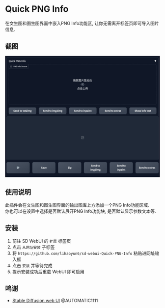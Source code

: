 # Quick PNG Info 
在文生图和图生图界面中嵌入PNG Info功能区, 让你无需离开标签页即可导入图片信息.   

## 截图
<img src="./images/ui.jpg"/>  

## 使用说明
此插件会在文生图和图生图界面的输出图库上方添加一个PNG Info功能区域.  
你也可以在设置中选择是否默认展开PNG Info功能块, 是否默认显示参数文本等.  

## 安装
1. 前往 SD WebUI 的 `扩展` 标签页
2. 点击 `从网址安装` 子标签
3. 将 `https://github.com/lihaoyun6/sd-webui-Quick-PNG-Info` 粘贴进网址输入框
4. 点击 `安装` 并等待完成
5. 提示安装成功后重载 WebUI 即可启用

## 鸣谢
- [Stable Diffusion web UI](https://github.com/AUTOMATIC1111/stable-diffusion-webui) @AUTOMATIC1111  
